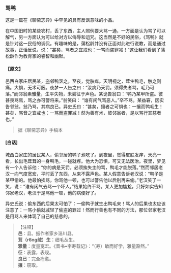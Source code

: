 <script type="text/javascript">
    var head = document.getElementsByTagName('head')[0];
    cssURL = '/public/liao.css';
    linkTag = document.createElement('link');
    linkTag.href = cssURL;
    linkTag.setAttribute('type','text/css');
    linkTag.setAttribute('rel','stylesheet');
    head.appendChild(linkTag);
</script>
### 骂鸭

这是一篇在《聊斋志异》中罕见的具有反讽意味的小品。

在中国旧时的某些农村，丢了东西，主人照例要大骂一通，一方面是认为骂了可以解气，另一方面认为可以给对方以侮辱和诅咒。这当然是不好的民俗，《骂鸭》就是针对这一民俗的调侃。有趣味的是，蒲松龄并没有正面对此进行说教，而是通过故事，正话反说，说：“甚矣，骂者之宜戒也：一骂而盗罪减！”这让我们看到了蒲松龄作为教育家的睿智和幽默。

#### 【原文】
<section>
邑西白家庄居民某，盗邻鸭烹之。至夜，觉肤痒。天明视之，茸生鸭毛，触之则痛。大惧，无术可医。夜梦一人告之曰：“汝病乃天罚。须得失者骂，毛乃可落。”而邻翁素雅量，生平失物，未尝征于声色。某诡告翁曰：“鸭乃某甲所盗。彼甚畏骂焉，骂之亦可警将来。”翁笑曰：
“谁有闲气骂恶人。”卒不骂。某益窘，因实告邻翁。翁乃骂，其病良已。异史氏曰：“甚矣，攘者之可惧也：一攘而鸭毛生！甚矣，骂音之宜戒也：一骂而盗罪减！然为善有术，彼邻翁者，是以骂行其慈者也。”

</section>

> 据《聊斋志异》手稿本

#### [白话]
<aside>

城西白家庄的居民某人，偷邻居的鸭子煮吃了。到夜里，觉得皮肤发痒，天亮一看，长出毛茸茸的一身鸭毛，一碰就疼。他大为恐惧，可又无法医治。夜里，梦见有一个人告诉他：“你的病是天罚。必须挨失主的骂，鸭毛才能脱落。”然而邻居老汉一向气度宽宏，平时丢了东西，从来不露声色。某人假意告诉老汉说：“鸭子是某甲偷的。他最怕挨骂，你骂他一顿，也可以警告他以后别再来偷。”老汉笑了一笑，说：“谁有闲气去骂一个坏人。”结果始终不骂。某人更加尴尬，只好如实告知邻家老汉，老汉于是骂他一顿，他的病便好了。

异史氏说：偷东西的后果太可怕了：一偷鸭子就生出鸭毛来！骂人的后果也太应该注意了：一骂小偷就减轻了偷盗的罪过！然而行善也有不同的方法，那位邻家老汉是用骂人来体现了自己的慈悲的。

</aside>

> 【注释】  
<b>邑</b>：县。振作者家乡淄川县。  
<b>茸（r6ng绒）生</b>：细毛丛生。  
<b>雅量</b>：度量宽宏。《晋书•李寿载记》：“（寿）敏而好学，雅量豁然。”  
<b>征</b>：表露，表现。  
<b>良已</b>：完全痊愈。  
<b>攘</b>：窃取。  
